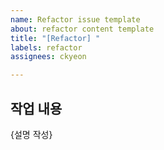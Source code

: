 ```yaml
---
name: Refactor issue template
about: refactor content template
title: "[Refactor] "
labels: refactor
assignees: ckyeon

---
```


## 작업 내용
{설명 작성}